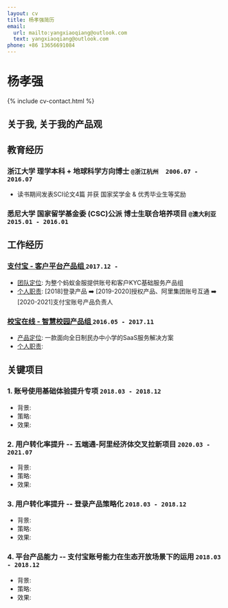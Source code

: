 ```yaml
---
layout: cv
title: 杨孝强简历
email:
  url: mailto:yangxiaoqiang@outlook.com
  text: yangxiaoqiang@outlook.com
phone: +86 13656691084
---
```


# **杨孝强**

<!--
include contact information from the front matter
Supported arguments:

    - homepage: url, text
        - phone
        - email
-->

{% include cv-contact.html %}

##  关于我, 关于我的产品观



## 教育经历

### **浙江大学** 理学本科 + 地球科学方向博士  `@浙江杭州  2006.07 - 2016.07`
- 读书期间发表SCI论文4篇 并获 国家奖学金 & 优秀毕业生等奖励

### **悉尼大学** 国家留学基金委 (CSC)公派 博士生联合培养项目 `@澳大利亚  2015.01 - 2016.01`


## 工作经历

### **[支付宝 - 客户平台产品组 ](https://ab.alipay.com)** `2017.12 -`
- <u>团队定位</u>: 为整个蚂蚁金服提供账号和客户KYC基础服务产品组<br>
- <u>个人职责</u>: [2018]登录产品 ➡️ [2019-2020]授权产品、阿里集团账号互通 ➡️ [2020-2021]支付宝账号产品负责人

###  **[校宝在线 - 智慧校园产品组 ](https://xiaobaoonline.com/sis)**   `2016.05 - 2017.11`
- <u>产品定位</u>: 一款面向全日制民办中小学的SaaS服务解决方案
- <u>个人职责</u>: 
	
## 关键项目
### 1. **账号使用基础体验提升专项** `2018.03 - 2018.12`
- 背景:
- 策略: 
- 效果: 

### 2. **用户转化率提升 -- 五端通-阿里经济体交叉拉新项目**  `2020.03 - 2021.07`
- 背景:
- 策略: 
- 效果:

### 3. **用户转化率提升 -- 登录产品策略化** `2018.03 - 2018.12`
- 背景:
- 策略: 
- 效果: 

### 4. **平台产品能力 -- 支付宝账号能力在生态开放场景下的运用** `2018.03 - 2018.12`
- 背景:
- 策略: 
- 效果: 
<!-- ### Footer

Last updated: May 2021 -->
